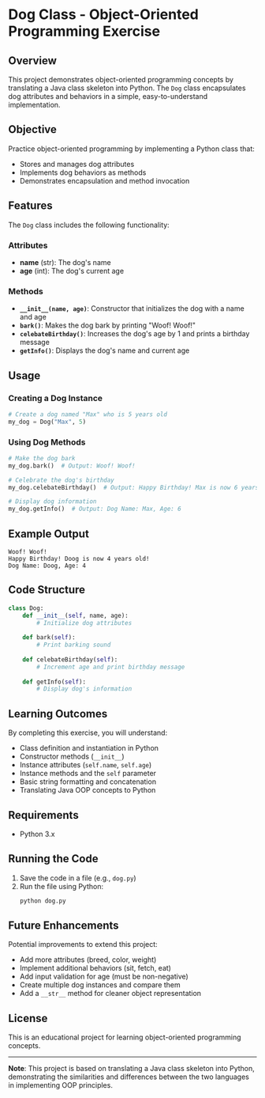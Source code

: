 # Dog Class - Object-Oriented Programming Exercise

## Overview
This project demonstrates object-oriented programming concepts by translating a Java class skeleton into Python. The `Dog` class encapsulates dog attributes and behaviors in a simple, easy-to-understand implementation.

## Objective
Practice object-oriented programming by implementing a Python class that:
- Stores and manages dog attributes
- Implements dog behaviors as methods
- Demonstrates encapsulation and method invocation

## Features
The `Dog` class includes the following functionality:

### Attributes
- **name** (str): The dog's name
- **age** (int): The dog's current age

### Methods
- **`__init__(name, age)`**: Constructor that initializes the dog with a name and age
- **`bark()`**: Makes the dog bark by printing "Woof! Woof!"
- **`celebateBirthday()`**: Increases the dog's age by 1 and prints a birthday message
- **`getInfo()`**: Displays the dog's name and current age

## Usage

### Creating a Dog Instance
```python
# Create a dog named "Max" who is 5 years old
my_dog = Dog("Max", 5)
```

### Using Dog Methods
```python
# Make the dog bark
my_dog.bark()  # Output: Woof! Woof!

# Celebrate the dog's birthday
my_dog.celebateBirthday()  # Output: Happy Birthday! Max is now 6 years old!

# Display dog information
my_dog.getInfo()  # Output: Dog Name: Max, Age: 6
```

## Example Output
```
Woof! Woof!
Happy Birthday! Doog is now 4 years old!
Dog Name: Doog, Age: 4
```

## Code Structure
```python
class Dog:
    def __init__(self, name, age):
        # Initialize dog attributes
        
    def bark(self):
        # Print barking sound
        
    def celebateBirthday(self):
        # Increment age and print birthday message
        
    def getInfo(self):
        # Display dog's information
```

## Learning Outcomes
By completing this exercise, you will understand:
- Class definition and instantiation in Python
- Constructor methods (`__init__`)
- Instance attributes (`self.name`, `self.age`)
- Instance methods and the `self` parameter
- Basic string formatting and concatenation
- Translating Java OOP concepts to Python

## Requirements
- Python 3.x

## Running the Code
1. Save the code in a file (e.g., `dog.py`)
2. Run the file using Python:
   ```bash
   python dog.py
   ```

## Future Enhancements
Potential improvements to extend this project:
- Add more attributes (breed, color, weight)
- Implement additional behaviors (sit, fetch, eat)
- Add input validation for age (must be non-negative)
- Create multiple dog instances and compare them
- Add a `__str__` method for cleaner object representation

## License
This is an educational project for learning object-oriented programming concepts.

---

**Note**: This project is based on translating a Java class skeleton into Python, demonstrating the similarities and differences between the two languages in implementing OOP principles.
